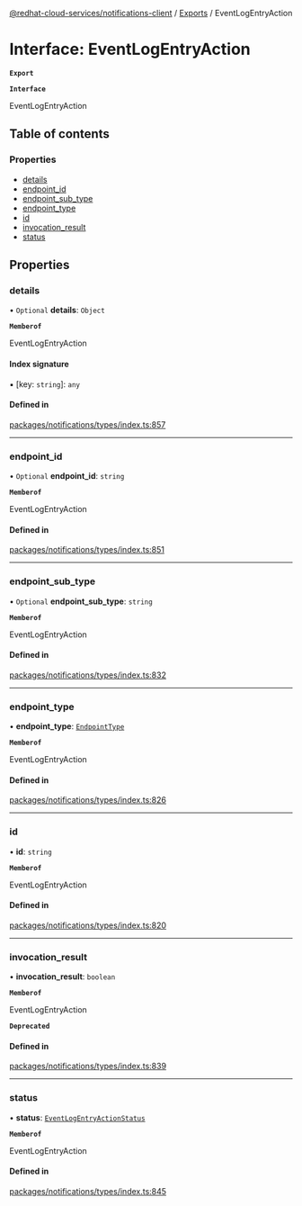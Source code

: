 [@redhat-cloud-services/notifications-client](../README.md) / [Exports](../modules.md) / EventLogEntryAction

# Interface: EventLogEntryAction

**`Export`**

**`Interface`**

EventLogEntryAction

## Table of contents

### Properties

- [details](EventLogEntryAction.md#details)
- [endpoint\_id](EventLogEntryAction.md#endpoint_id)
- [endpoint\_sub\_type](EventLogEntryAction.md#endpoint_sub_type)
- [endpoint\_type](EventLogEntryAction.md#endpoint_type)
- [id](EventLogEntryAction.md#id)
- [invocation\_result](EventLogEntryAction.md#invocation_result)
- [status](EventLogEntryAction.md#status)

## Properties

### details

• `Optional` **details**: `Object`

**`Memberof`**

EventLogEntryAction

#### Index signature

▪ [key: `string`]: `any`

#### Defined in

[packages/notifications/types/index.ts:857](https://github.com/RedHatInsights/javascript-clients/blob/master/packages/notifications/types/index.ts#L857)

___

### endpoint\_id

• `Optional` **endpoint\_id**: `string`

**`Memberof`**

EventLogEntryAction

#### Defined in

[packages/notifications/types/index.ts:851](https://github.com/RedHatInsights/javascript-clients/blob/master/packages/notifications/types/index.ts#L851)

___

### endpoint\_sub\_type

• `Optional` **endpoint\_sub\_type**: `string`

**`Memberof`**

EventLogEntryAction

#### Defined in

[packages/notifications/types/index.ts:832](https://github.com/RedHatInsights/javascript-clients/blob/master/packages/notifications/types/index.ts#L832)

___

### endpoint\_type

• **endpoint\_type**: [`EndpointType`](../enums/EndpointType.md)

**`Memberof`**

EventLogEntryAction

#### Defined in

[packages/notifications/types/index.ts:826](https://github.com/RedHatInsights/javascript-clients/blob/master/packages/notifications/types/index.ts#L826)

___

### id

• **id**: `string`

**`Memberof`**

EventLogEntryAction

#### Defined in

[packages/notifications/types/index.ts:820](https://github.com/RedHatInsights/javascript-clients/blob/master/packages/notifications/types/index.ts#L820)

___

### invocation\_result

• **invocation\_result**: `boolean`

**`Memberof`**

EventLogEntryAction

**`Deprecated`**

#### Defined in

[packages/notifications/types/index.ts:839](https://github.com/RedHatInsights/javascript-clients/blob/master/packages/notifications/types/index.ts#L839)

___

### status

• **status**: [`EventLogEntryActionStatus`](../enums/EventLogEntryActionStatus.md)

**`Memberof`**

EventLogEntryAction

#### Defined in

[packages/notifications/types/index.ts:845](https://github.com/RedHatInsights/javascript-clients/blob/master/packages/notifications/types/index.ts#L845)
